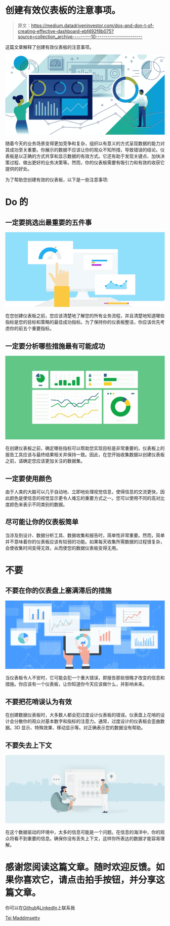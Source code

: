 # 创建有效仪表板的注意事项。

> 原文：<https://medium.datadriveninvestor.com/dos-and-don-t-of-creating-effective-dashboard-ebf492f8b075?source=collection_archive---------10----------------------->

这篇文章解释了创建有效仪表板的注意事项。

![](img/387b2f595f596a5f5020119bfdd18873.png)

随着今天的业务场景变得更加竞争和复杂，组织以有意义的方式呈现数据的能力对其成功至关重要。你展示的数据不应该让你的观众不知所措，导致错误的结论。仪表板是以正确的方式共享和显示数据的有效方式。它还有助于发现关键点、加快决策过程、做出更好的业务决策等。然而，你的仪表板需要有吸引力和有效的收获它提供的好处。

为了帮助您创建有效的仪表板，以下是一些注意事项:

# Do 的

## 一定要挑选出最重要的五件事

![](img/e05fd2a576b49d6e9ba77d10dc85c7cd.png)

在您创建仪表板之前，您应该清楚地了解您的所有业务流程，并且清楚地知道哪些指标是您的目标和策略的最佳成功指标。为了保持你的仪表板整洁，你应该优先考虑你的前五个重要指标。

## 一定要分析哪些措施最有可能成功

![](img/428ed040a8d84e1b0baacd6def9438bf.png)

在创建仪表板之前，确定哪些指标可以帮助您实现目标是非常重要的。仪表板上的报告工具应该与最终结果相关并保持一致。因此，在您开始收集数据以创建仪表板之前，请确定您应该更加关注的数据集。

## 一定要使用颜色

由于人类的大脑可以几乎自动地、立即地处理视觉信息，使得信息的交流更快，因此颜色是使信息的视觉显示更令人难忘的重要方式之一。您可以使用不同的高对比度颜色来表示不同类别的数据。

## 尽可能让你的仪表板简单

当涉及到设计、数据分析工具、数据收集和报告时，简单性非常重要。然而，简单并不意味着你的仪表板应该有较弱的功能。如果每天收集所需数据的过程很复杂，会使收集时间变得无效，从而使您的数据仪表板变得无用。

# 不要

## 不要在你的仪表盘上塞满滞后的措施

![](img/5b4a82bf1e340faa3e1619c5723f0ef9.png)

当仪表板令人不安时，它可能会犯一个重大错误，即报告那些很晚才改变的信息和措施。你应该有一个仪表板，让你知道你今天应该做什么，并影响未来。

## 不要把花哨误认为有效

在创建数据仪表板时，大多数人都会犯过度设计仪表板的错误。仪表盘上花哨的设计会分散你的观众对基本数字和指标的注意力。通常，过度设计的仪表板会歪曲数据。3D 显示、特殊效果、移动显示等。对正确表示您的数据没有帮助。

## 不要失去上下文

![](img/4be4fd17045b21f6141829b95acaf60e.png)

在这个数据驱动的环境中，太多的信息可能是一个问题。在信息的海洋中，你的观众将看不到重要的信息。确保你没有丢失上下文，这样你所表达的数据才能容易理解。

# 感谢您阅读这篇文章。随时欢迎反馈。如果你喜欢它，请点击拍手按钮，并分享这篇文章。

你可以在[Github](https://github.com/tejamaddimsetty)&[LinkedIn](http://www.linkedin.com/in/tejmaddimsetty)上联系我

[Tej Maddimsetty](https://medium.com/@tejmaddimsetty)